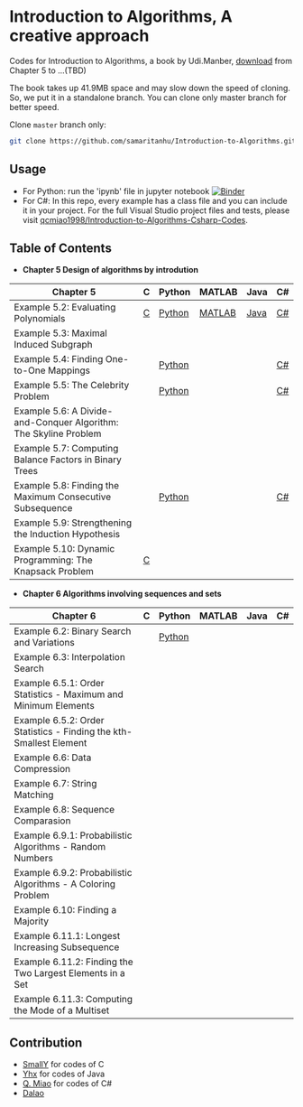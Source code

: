 # Introduction to Algorithms, A creative approach

Codes for Introduction to Algorithms, a book by Udi.Manber, [download](https://raw.githubusercontent.com/samaritanhu/Introduction-to-Algorithms/book/算法引论%20一种创造性方法.pdf) from Chapter 5 to ...(TBD)

The book takes up 41.9MB space and may slow down the speed of cloning. So, we put it in a standalone branch. You can clone only master branch for better speed.

Clone `master` branch only:  

```sh
git clone https://github.com/samaritanhu/Introduction-to-Algorithms.git -b master --single-branch
```

## Usage

* For Python: run the 'ipynb' file in jupyter notebook [![Binder](https://mybinder.org/badge_logo.svg)](https://mybinder.org/v2/gh/samaritanhu/Introduction-to-Algorithms/master?urlpath=tree%2Fcodes%2Fpython)
* For C#: In this repo, every example has a class file and you can include it in your project. For the full Visual Studio project files and tests, please visit [qcmiao1998/Introduction-to-Algorithms-Csharp-Codes](https://github.com/qcmiao1998/Introduction-to-Algorithms-Csharp-Codes).

## Table of Contents

* **Chapter 5 Design of algorithms by introdution**

| Chapter 5                                                        | C                                         | Python                                                 | MATLAB                                                 | Java                                                       | C#                                                                  |
|------------------------------------------------------------------|-------------------------------------------|--------------------------------------------------------|--------------------------------------------------------|------------------------------------------------------------|---------------------------------------------------------------------|
| Example 5.2: Evaluating Polynomials                              | [C](codes/C/Chapter%205/Example%205.2.c)  | [Python](codes/python/Chapter%205/Example%205.2.ipynb) | [MATLAB](codes/matlab/Chapter%205/Example%205.2.ipynb) | [Java](codes/java/Chapter5/5.1/EvaluatingPolynomials.java) | [C#](codes/csharp/Chapter_5/5_2_Evaluating_Polynomials.cs)          |
| Example 5.3: Maximal Induced Subgraph                            |                                           |                                                        |                                                        |                                                            |                                                                     |
| Example 5.4: Finding One-to-One Mappings                         |                                           | [Python](codes/python/Chapter%205/Example%205.4.ipynb) |                                                        |                                                            | [C#](codes/csharp/Chapter_5/5_4_Algorithm_Mapping.cs)               |
| Example 5.5: The Celebrity Problem                               |                                           | [Python](codes/python/Chapter%205/Example%205.5.ipynb) |                                                        |                                                            | [C#](codes/csharp/Chapter_5/5_5_Algorithm_Celebrity.cs)             |
| Example 5.6: A Divide-and-Conquer Algorithm: The Skyline Problem |                                           |                                                        |                                                        |                                                            |                                                                     |
| Example 5.7: Computing Balance Factors in Binary Trees           |                                           |                                                        |                                                        |                                                            |                                                                     |
| Example 5.8: Finding the Maximum Consecutive Subsequence         |                                           | [Python](codes/python/Chapter%205/Example%205.8.ipynb) |                                                        |                                                            | [C#](codes/csharp/Chapter_5/5_8_Maximum_Consecutive_Subsequence.cs) |
| Example 5.9: Strengthening the Induction Hypothesis              |                                           |                                                        |                                                        |                                                            |                                                                     |
| Example 5.10: Dynamic Programming: The Knapsack Problem          | [C](codes/C/Chapter%205/Example%205.10.c) |                                                        |                                                        |                                                            |                                                                     |

* **Chapter 6 Algorithms involving sequences and sets**

| Chapter 6                                                          | C | Python                                                 | MATLAB | Java | C# |
|--------------------------------------------------------------------|---|--------------------------------------------------------|--------|------|----|
| Example 6.2: Binary Search and Variations                          |   | [Python](codes/python/Chapter%206/Example%206.2.ipynb) |        |      |    |
| Example 6.3: Interpolation Search                                  |   |                                                        |        |      |    |
| Example 6.5.1: Order Statistics - Maximum and Minimum Elements     |   |                                                        |        |      |    |
| Example 6.5.2: Order Statistics - Finding the kth-Smallest Element |   |                                                        |        |      |    |
| Example 6.6: Data Compression                                      |   |                                                        |        |      |    |
| Example 6.7: String Matching                                       |   |                                                        |        |      |    |
| Example 6.8: Sequence Comparasion                                  |   |                                                        |        |      |    |
| Example 6.9.1: Probabilistic Algorithms - Random Numbers           |   |                                                        |        |      |    |
| Example 6.9.2: Probabilistic Algorithms - A Coloring Problem       |   |                                                        |        |      |    |
| Example 6.10: Finding a Majority                                   |   |                                                        |        |      |    |
| Example 6.11.1: Longest Increasing Subsequence                     |   |                                                        |        |      |    |
| Example 6.11.2: Finding the Two Largest Elements in a Set          |   |                                                        |        |      |    |
| Example 6.11.3: Computing the Mode of a Multiset                   |   |                                                        |        |      |    |

## Contribution  

* [SmallY](https://github.com/iamSmallY) for codes of C
* [Yhx](https://github.com/18918606287) for codes of Java
* [Q. Miao](https://github.com/qcmiao1998) for codes of C#
* [Dalao](https://github.com/johnnychen94)
